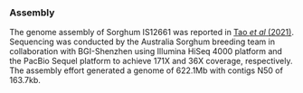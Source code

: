 ### Assembly
The genome assembly of Sorghum IS12661 was reported in [Tao *et al* (2021)](https://www.sorghumbase.org/paper/19802). Sequencing was conducted by the Australia Sorghum breeding team in collaboration with BGI-Shenzhen using Illumina HiSeq 4000 platform and the PacBio Sequel platform to achieve 171X and 36X coverage, respectively. The assembly effort generated a genome of 622.1Mb with contigs N50 of 163.7kb.
